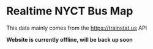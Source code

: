 # Realtime NYCT Bus Map

This data mainly comes from the <https://trainstat.us> API

**Website is currently offline, will be back up soon**

